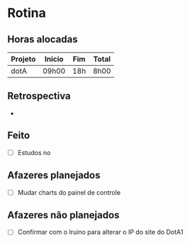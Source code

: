 # Rotina

## Horas alocadas

Projeto | Inicio | Fim | Total
--------|-------|-------|------
dotA    | 09h00 | 18h | 8h00

## Retrospectiva

- 

## Feito

- [ ] Estudos no 

## Afazeres planejados

- [ ] Mudar charts do painel de controle

## Afazeres não planejados

- [ ] Confirmar com o Iruino para alterar o IP do site do DotA1


<!--stackedit_data:
eyJoaXN0b3J5IjpbMTIwNjY1NjEzMCw3NTA2MTY1NTMsLTM1NT
UyOTMwMyw1OTEwMDU4NjQsMzE5ODE5ODM3LC0xNDYyNDQ3NTQ2
LDE2Mzg0ODI5NjIsLTEyMDcyMTQ0NDAsMjA2MTU3NTc2NSwyMT
EzNDg5OTY5LDEwNjg3OTI3LC02ODg0NTk2ODgsLTI1MDIzNzY2
MCw0ODQyMTQ0Nyw0Nzg2MTUzMDMsMTczNjE5MDUwOCwtMTE3OT
c4MzY5OSwyMDYxODEyMDM3LDIwNjQxMzUxMjEsLTgwMTY5MTQ1
Ml19
-->